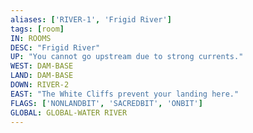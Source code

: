 ```yaml
---
aliases: ['RIVER-1', 'Frigid River']
tags: [room]
IN: ROOMS
DESC: "Frigid River"
UP: "You cannot go upstream due to strong currents."
WEST: DAM-BASE
LAND: DAM-BASE
DOWN: RIVER-2
EAST: "The White Cliffs prevent your landing here."
FLAGS: ['NONLANDBIT', 'SACREDBIT', 'ONBIT']
GLOBAL: GLOBAL-WATER RIVER
---
```

